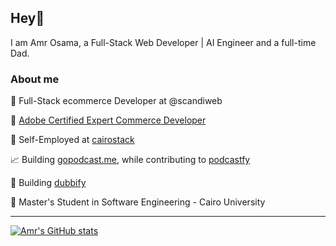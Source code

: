 ## Hey👋

I am Amr Osama, a Full-Stack Web Developer | AI Engineer and a full-time Dad.

### About me

💼 Full-Stack ecommerce Developer at @scandiweb

🥇 [Adobe Certified Expert Commerce Developer](https://www.credly.com/badges/b52d8084-d52e-4708-b6b4-6851961e4505/public_url)

👷 Self-Employed at [cairostack](https://cairostack.com)

📈 Building [gopodcast.me](https://gopodcast.me), while contributing to [podcastfy](https://www.podcastfy.ai/)

🎤 Building [dubbify](https://github.com/thehorse2000/dubbify)

💬 Master's Student in Software Engineering - Cairo University

---

[![Amr's GitHub stats](https://github-readme-stats.vercel.app/api?username=thehorse2000&show_icons=true&theme=ayu-mirage)](https://github.com/anuraghazra/github-readme-stats)

